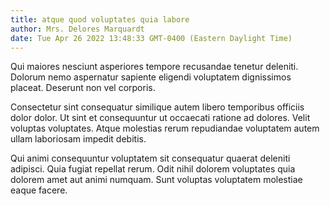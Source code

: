 ```yaml
---
title: atque quod voluptates quia labore
author: Mrs. Delores Marquardt
date: Tue Apr 26 2022 13:48:33 GMT-0400 (Eastern Daylight Time)
---
```

Qui maiores nesciunt asperiores tempore recusandae tenetur deleniti. Dolorum nemo aspernatur sapiente eligendi voluptatem dignissimos placeat. Deserunt non vel corporis.

 Consectetur sint consequatur similique autem libero temporibus officiis dolor dolor. Ut sint et consequuntur ut occaecati ratione ad dolores. Velit voluptas voluptates. Atque molestias rerum repudiandae voluptatem autem ullam laboriosam impedit debitis.

 Qui animi consequuntur voluptatem sit consequatur quaerat deleniti adipisci. Quia fugiat repellat rerum. Odit nihil dolorem voluptates quia dolorem amet aut animi numquam. Sunt voluptas voluptatem molestiae eaque facere.